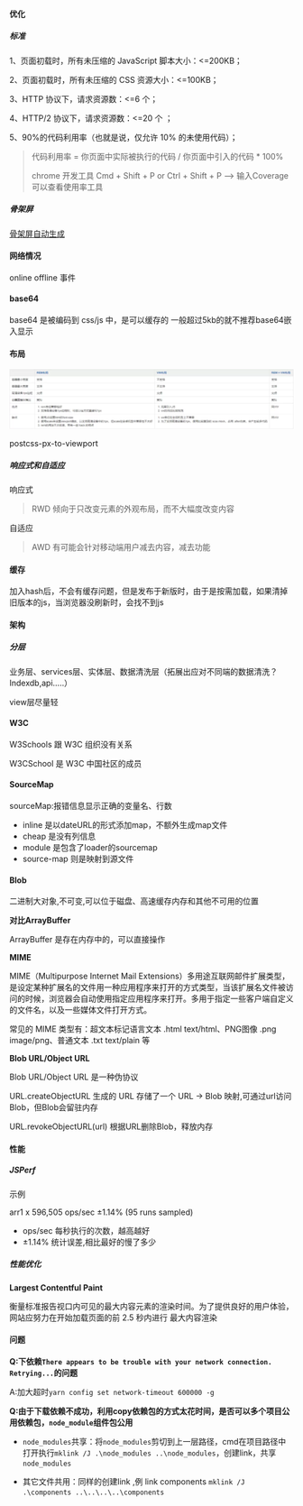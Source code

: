 #### 优化

##### 标准

1、页面初载时，所有未压缩的 JavaScript 脚本大小：<=200KB；

2、页面初载时，所有未压缩的 CSS 资源大小：<=100KB；

3、HTTP 协议下，请求资源数：<=6 个；

4、HTTP/2 协议下，请求资源数：<=20 个 ；

5、90%的代码利用率（也就是说，仅允许 10% 的未使用代码）；

> 代码利用率 = 你页面中实际被执行的代码 / 你页面中引入的代码 * 100%
>
> chrome 开发工具 Cmd + Shift + P or Ctrl + Shift + P --> 输入Coverage可以查看使用率工具



##### 骨架屏

[骨架屏自动生成](https://mp.weixin.qq.com/s/4DAlmuMzyNjDKvaoOU1GoA)



#### 网络情况

online  offline 事件


#### base64
base64 是被编码到 css/js 中，是可以缓存的
一般超过5kb的就不推荐base64嵌入显示



#### 布局

![REM +  *SıpxjZIŞ  Z scss mixin , ](../../../Note.assets/clip_image001.png)

postcss-px-to-viewport

##### 响应式和自适应
响应式	
> RWD 倾向于只改变元素的外观布局，而不大幅度改变内容

自适应	
> AWD 有可能会针对移动端用户减去内容，减去功能


#### 缓存
加入hash后，不会有缓存问题，但是发布于新版时，由于是按需加载，如果清掉旧版本的js，当浏览器没刷新时，会找不到js





#### 架构

##### 分层

业务层、services层、实体层、数据清洗层（拓展出应对不同端的数据清洗？Indexdb,api…..）

view层尽量轻



#### W3C

W3Schools 跟 W3C 组织没有关系

W3CSchool 是 W3C 中国社区的成员



#### SourceMap

sourceMap:报错信息显示正确的变量名、行数

- inline 是以dateURL的形式添加map，不额外生成map文件
- cheap     是没有列信息
- module 是包含了loader的sourcemap
- source-map     则是映射到源文件



#### Blob

二进制大对象,不可变,可以位于磁盘、高速缓存内存和其他不可用的位置



**对比ArrayBuffer**

ArrayBuffer 是存在内存中的，可以直接操作



**MIME**

MIME（Multipurpose Internet Mail Extensions）多用途互联网邮件扩展类型，是设定某种扩展名的文件用一种应用程序来打开的方式类型，当该扩展名文件被访问的时候，浏览器会自动使用指定应用程序来打开。多用于指定一些客户端自定义的文件名，以及一些媒体文件打开方式。



常见的 MIME 类型有：超文本标记语言文本 .html text/html、PNG图像 .png image/png、普通文本 .txt text/plain 等



**Blob URL/Object URL**

Blob URL/Object URL 是一种伪协议



URL.createObjectURL 生成的 URL 存储了一个 URL → Blob 映射,可通过url访问Blob，但Blob会留驻内存



URL.revokeObjectURL(url) 根据URL删除Blob，释放内存



#### 性能

##### JSPerf



示例

arr1 x 596,505 ops/sec ±1.14% (95 runs sampled)

- ops/sec 每秒执行的次数，越高越好
- ±1.14%  统计误差,相比最好的慢了多少



##### 性能优化

**Largest Contentful Paint**

衡量标准报告视口内可见的最大内容元素的渲染时间。为了提供良好的用户体验，网站应努力在开始加载页面的前 2.5 秒内进行 最大内容渲染

#### 问题

**Q:下依赖`There appears to be trouble with your network connection. Retrying...`的问题**

A:加大超时`yarn config set network-timeout 600000 -g`



**Q:由于下载依赖不成功，利用copy依赖包的方式太花时间，是否可以多个项目公用依赖包，`node_module`组件包公用**

- `node_modules`共享：将`node_modules`剪切到上一层路径，cmd在项目路径中打开执行`mklink /J .\node_modules ..\node_modules`，创建link，共享`node_modules`

- 其它文件共用：同样的创建link ,例 link components `mklink /J .\components ..\..\..\..\components `